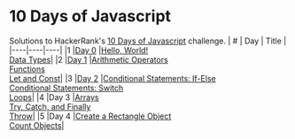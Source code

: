 # 10 Days of Javascript
Solutions to HackerRank's [10 Days of Javascript](https://www.hackerrank.com/domains/tutorials/10-days-of-javascript) challenge.
|  #  | Day   |  Title  |
|----|----|----|
|1  |[Day 0](https://github.com/tanjina-3ni/HackerRank-Solutions/tree/main/10%20Days%20of%20Javascript/Day%200)  |[Hello, World!](https://github.com/tanjina-3ni/HackerRank-Solutions/blob/main/10%20Days%20of%20Javascript/Day%200/Hello%2C%20World!.js) <br>[Data Types](https://github.com/tanjina-3ni/HackerRank-Solutions/blob/main/10%20Days%20of%20Javascript/Day%200/Data%20Types.js)|
|2  |[Day 1](https://github.com/tanjina-3ni/HackerRank-Solutions/tree/main/10%20Days%20of%20Javascript/Day%201)  |[Arithmetic Operators](https://github.com/tanjina-3ni/HackerRank-Solutions/blob/main/10%20Days%20of%20Javascript/Day%201/Arithmetic%20Operators.js)<br>[Functions](https://github.com/tanjina-3ni/HackerRank-Solutions/blob/main/10%20Days%20of%20Javascript/Day%201/Functions.js)<br>[Let and Const](https://github.com/tanjina-3ni/HackerRank-Solutions/blob/main/10%20Days%20of%20Javascript/Day%201/Let%20and%20Const.js)|
|3  |[Day 2](https://github.com/tanjina-3ni/HackerRank-Solutions/tree/main/10%20Days%20of%20Javascript/Day%202)  |[Conditional Statements: If-Else](https://github.com/tanjina-3ni/HackerRank-Solutions/blob/main/10%20Days%20of%20Javascript/Day%202/Conditional%20Statements%20If-Else.js)<br>[Conditional Statements: Switch](https://github.com/tanjina-3ni/HackerRank-Solutions/blob/main/10%20Days%20of%20Javascript/Day%202/Conditional%20Statements%20Switch.js)<br>[Loops](https://github.com/tanjina-3ni/HackerRank-Solutions/blob/main/10%20Days%20of%20Javascript/Day%202/Loops.js)|
|4  |Day 3  |[Arrays]()<br>[Try, Catch, and Finally]()<br>[Throw]()|
|5  |Day 4 |[Create a Rectangle Object]()<br>[Count Objects]()|
